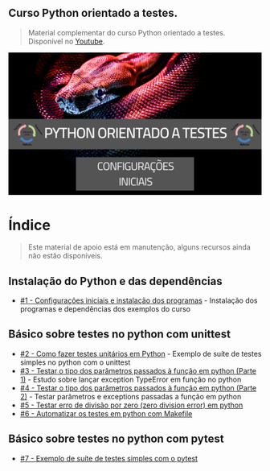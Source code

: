 ## Curso Python orientado a testes.

> Material complementar do curso Python orientado a testes. Disponível no [Youtube](https://www.youtube.com/watch?v=_l1Yoypvuhg&list=PLLCFxfe9wkl9XrVLgobreLvt-hQ_Lz2UE&index=1).

<img src="https://github.com/Geofisicando/python-orientado-a-testes/blob/main/python%20orientado%20a%20testes.png" width=1000>

# Índice

> Este material de apoio está em manutenção, alguns recursos ainda não estão disponíveis.

## Instalação do Python e das dependências

- [#1 - Configurações iniciais e instalação dos programas](https://github.com/Geofisicando/python-orientado-a-testes/tree/main/exemplos#aula-1---configura%C3%A7%C3%B5es-iniciais-e-instala%C3%A7%C3%A3o-dos-programas) - Instalação dos programas e dependências dos exemplos do curso

## Básico sobre testes no python com unittest

- [#2 - Como fazer testes unitários em Python](https://github.com/Geofisicando/python-orientado-a-testes/tree/main/exemplos/unittest_exemplos/simples#aula-2---como-fazer-testes-unit%C3%A1rios-em-python) - Exemplo de suíte de testes simples no python com o unittest
- [#3 - Testar o tipo dos parâmetros passados à função em python (Parte 1)](https://github.com/Geofisicando/python-orientado-a-testes/tree/main/exemplos/unittest_exemplos/parametros/pt1#aula-3---testar-o-tipo-dos-par%C3%A2metros-passados-%C3%A0-fun%C3%A7%C3%A3o-em-python-parte-1) - Estudo sobre lançar exception TypeError em função no python
- [#4 - Testar o tipo dos parâmetros passados à função em python (Parte 2)](https://github.com/Geofisicando/python-orientado-a-testes/tree/main/exemplos/unittest_exemplos/parametros/pt2#aula-4---testar-o-tipo-dos-par%C3%A2metros-passados-%C3%A0-fun%C3%A7%C3%A3o-em-python-parte-2) - Testar parâmetros e exceptions passadas a função em python
- [#5 - Testar erro de divisão por zero (zero division error) em python](https://github.com/Geofisicando/python-orientado-a-testes/tree/main/exemplos/unittest_exemplos/zero_division#aula-5---testar-erro-de-divis%C3%A3o-por-zero-zero-division-error-em-python)
- [#6 - Automatizar os testes em python com Makefile](https://github.com/Geofisicando/python-orientado-a-testes/tree/main/exemplos/unittest_exemplos/automatizar#aula-6---automatizar-os-testes-em-python-com-makefile)

## Básico sobre testes no python com pytest

- [#7 - Exemplo de suíte de testes simples com o pytest](https://github.com/Geofisicando/python-orientado-a-testes/tree/main/exemplos/pytest_exemplos#exemplo-de-su%C3%ADte-de-testes-simples-com-o-pytest)
